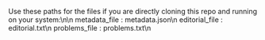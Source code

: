 Use these paths for the files if you are directly cloning this repo and running on your system:\n\n
metadata_file : metadata.json\n
editorial_file : editorial.txt\n
problems_file : problems.txt\n
